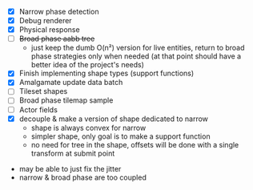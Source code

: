 - [x] Narrow phase detection
- [x] Debug renderer
- [x] Physical response
- [ ] ~~Broad phase aabb tree~~
	- just keep the dumb O(n²) version for live entities, return to broad phase strategies only when needed (at that point should have a better idea of the project's needs)
- [x] Finish implementing shape types (support functions)
- [x] Amalgamate update data batch
- [ ] Tileset shapes
- [ ] Broad phase tilemap sample
- [ ] Actor fields
- [x] decouple & make a version of shape dedicated to narrow
	- shape is always convex for narrow
	- simpler shape, only goal is to make a support function
	- no need for tree in the shape, offsets will be done with a single transform at submit point
- may be able to just fix the jitter
- narrow & broad phase are too coupled
